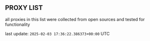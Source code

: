 ## PROXY LIST

all proxies in this list were collected from open sources and tested for functionality

last update: `2025-02-03 17:36:22.386373+00:00` UTC